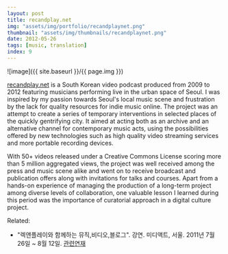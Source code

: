 ```yaml
---
layout: post
title: recandplay.net
img: "assets/img/portfolio/recandplaynet.png"
thumbnail: "assets/img/thumbnails/recandplaynet.png"
date: 2012-05-26
tags: [music, translation]
index: 9
---
```


![image]({{ site.baseurl }}/{{ page.img }})

[recandplay.net](http://recandplay.net/index/) is a South Korean video podcast produced from 2009 to 2012 featuring musicians performing live in the urban space of Seoul. I was inspired by my passion towards Seoul's local music scene and frustration by the lack for quality resources for indie music online. The project was an attempt to create a series of temporary interventions in selected places of the quickly gentrifying city. It aimed at acting both as an archive and an alternative channel for contemporary music acts, using the possibilities offered by new technologies such as high quality video streaming services and more portable recording devices. 

With 50+ videos released under a Creative Commons License scoring more than 5 million aggregated views, the project was well received among the press and music scene alike and went on to receive broadcast and publication offers along with invitations for talks and courses. Apart from a hands-on experience of managing the production of a long-term project among diverse levels of collaboration, one valuable lesson I learned during this period was the importance of curatorial approach in a digital culture project.

Related: 

- "렉앤플레이와 함께하는 뮤직,비디오,블로그". 강연. 미디액트, 서울. 2011년 7월 26일 ~ 8월 12일. [관련연재](http://www.mediact.org/web/board/edu_news_view.php?code=Guide&mode=View&bbid=EDU_MOVIEMAKE&page=1&nums=19&sfl=&stx=&grp=)